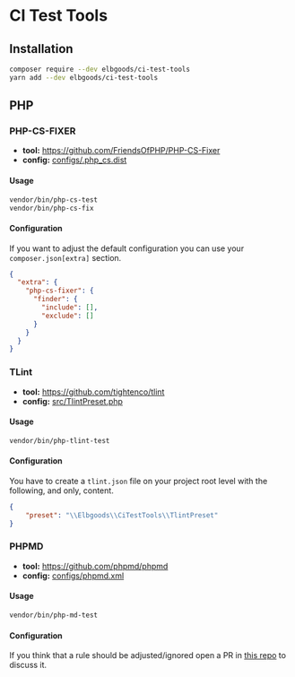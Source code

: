 # CI Test Tools

## Installation

```bash
composer require --dev elbgoods/ci-test-tools
yarn add --dev elbgoods/ci-test-tools
```

## PHP

### PHP-CS-FIXER

* **tool:** https://github.com/FriendsOfPHP/PHP-CS-Fixer
* **config:** [configs/.php_cs.dist](configs/.php_cs.dist)

#### Usage

```bash
vendor/bin/php-cs-test
vendor/bin/php-cs-fix
```

#### Configuration

If you want to adjust the default configuration you can use your `composer.json[extra]` section.

```json
{
  "extra": {
    "php-cs-fixer": {
      "finder": {
        "include": [],
        "exclude": []
      }
    } 
  }
}
```

### TLint

* **tool:** https://github.com/tightenco/tlint
* **config:** [src/TlintPreset.php](src/TlintPreset.php)

#### Usage

```bash
vendor/bin/php-tlint-test
```

#### Configuration

You have to create a `tlint.json` file on your project root level with the following, and only, content.

```json
{
    "preset": "\\Elbgoods\\CiTestTools\\TlintPreset"
}
```

### PHPMD

* **tool:** https://github.com/phpmd/phpmd
* **config:** [configs/phpmd.xml](configs/phpmd.xml)

#### Usage

```bash
vendor/bin/php-md-test
```

#### Configuration

If you think that a rule should be adjusted/ignored open a PR in [this repo](https://github.com/elbgoods/ci-test-tools) to discuss it.
